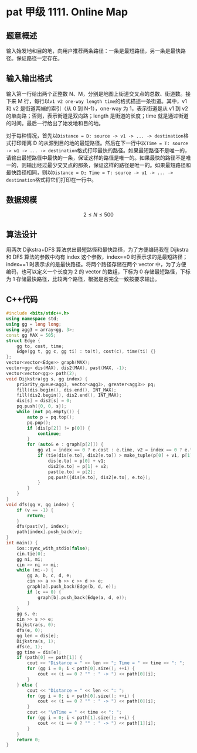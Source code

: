 # pat 甲级 1111. Online Map

## 题意概述

输入始发地和目的地，向用户推荐两条路径：一条是最短路径，另一条是最快路径。保证路径一定存在。

## 输入输出格式

输入第一行给出两个正整数 N、M，分别是地图上街道交叉点的总数、街道数。接下来 M 行，每行以`v1 v2 one-way length time`的格式描述一条街道。其中，v1 和 v2 是街道两端的索引（从 0 到 N-1），one-way 为 1，表示街道是从 v1 到 v2 的单向路；否则，表示街道是双向路；length 是街道的长度；time 就是通过街道的时间。最后一行给出了始发地和目的地。

对于每种情况，首先以`Distance = D: source -> v1 -> ... -> destination`格式打印距离 D 的从源到目的地的最短路径。然后在下一行中以`Time = T: source -> w1 -> ... -> destination`格式打印最快的路径。如果最短路径不是唯一的，请输出最短路径中最快的一条，保证这样的路径是唯一的。如果最快的路径不是唯一的，则输出经过最少交叉点的那条，保证这样的路径是唯一的。如果最短路径和最快路径相同，则以`Distance = D; Time = T: source -> u1 -> ... -> destination`格式将它们打印在一行中。

## 数据规模

$$2≤N≤500$$

## 算法设计

用两次 Dijkstra+DFS 算法求出最短路径和最快路径，为了方便编码我在 Dijkstra 和 DFS 算法的参数中均有 index 这个参数，index==0 时表示求的是最短路径；index==1 时表示求的是最快路径。将两个路径存储在两个 vector 中，为了方便编码，也可以定义一个长度为 2 的 vector 的数组，下标为 0 存储最短路径，下标为 1 存储最快路径，比较两个路径，根据是否完全一致按要求输出。

## C++代码

```cpp
#include <bits/stdc++.h>
using namespace std;
using gg = long long;
using agg3 = array<gg, 3>;
const gg MAX = 505;
struct Edge {
    gg to, cost, time;
    Edge(gg t, gg c, gg ti) : to(t), cost(c), time(ti) {}
};
vector<vector<Edge>> graph(MAX);
vector<gg> dis(MAX), dis2(MAX), past(MAX, -1);
vector<vector<gg>> path(2);
void Dijkstra(gg s, gg index) {
    priority_queue<agg3, vector<agg3>, greater<agg3>> pq;
    fill(dis.begin(), dis.end(), INT_MAX);
    fill(dis2.begin(), dis2.end(), INT_MAX);
    dis[s] = dis2[s] = 0;
    pq.push({0, 0, s});
    while (not pq.empty()) {
        auto p = pq.top();
        pq.pop();
        if (dis[p[2]] != p[0]) {
            continue;
        }
        for (auto& e : graph[p[2]]) {
            gg v1 = index == 0 ? e.cost : e.time, v2 = index == 0 ? e.time : 1;
            if (tie(dis[e.to], dis2[e.to]) > make_tuple(p[0] + v1, p[1] + v2)) {
                dis[e.to] = p[0] + v1;
                dis2[e.to] = p[1] + v2;
                past[e.to] = p[2];
                pq.push({dis[e.to], dis2[e.to], e.to});
            }
        }
    }
}
void dfs(gg v, gg index) {
    if (v == -1) {
        return;
    }
    dfs(past[v], index);
    path[index].push_back(v);
}
int main() {
    ios::sync_with_stdio(false);
    cin.tie(0);
    gg ni, mi;
    cin >> ni >> mi;
    while (mi--) {
        gg a, b, c, d, e;
        cin >> a >> b >> c >> d >> e;
        graph[a].push_back(Edge(b, d, e));
        if (c == 0) {
            graph[b].push_back(Edge(a, d, e));
        }
    }
    gg s, e;
    cin >> s >> e;
    Dijkstra(s, 0);
    dfs(e, 0);
    gg len = dis[e];
    Dijkstra(s, 1);
    dfs(e, 1);
    gg time = dis[e];
    if (path[0] == path[1]) {
        cout << "Distance = " << len << "; Time = " << time << ": ";
        for (gg i = 0; i < path[0].size(); ++i) {
            cout << (i == 0 ? "" : " -> ") << path[0][i];
        }
    } else {
        cout << "Distance = " << len << ": ";
        for (gg i = 0; i < path[0].size(); ++i) {
            cout << (i == 0 ? "" : " -> ") << path[0][i];
        }
        cout << "\nTime = " << time << ": ";
        for (gg i = 0; i < path[1].size(); ++i) {
            cout << (i == 0 ? "" : " -> ") << path[1][i];
        }
    }
    return 0;
}
```

